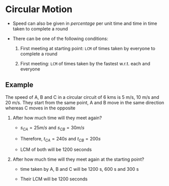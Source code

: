# Circular Motion

- Speed can also be given in *percentage* per unit time and time in time taken
to complete a round

- There can be one of the following conditions:

    1. First meeting at starting point: `LCM` of times taken by everyone to complete
    a round

    2. First meeting: `LCM` of times taken by the fastest w.r.t. each and everyone

## Example

The speed of A, B and C in a circular circuit of 6 kms is 5 m/s, 10 m/s and 20 m/s.
They start from the same point, A and B move in the same direction whereas C moves
in the opposite

1. After how much time will they meet again?

    - $s_{CA} = 25 m/s$ and $s_{CB} = 30 m/s$

    - Therefore, $t_{CA} = 240 s$ and $t_{CB} = 200 s$

    - LCM of both will be 1200 seconds

2. After how much time will they meet again at the starting point?

    - time taken by A, B and C will be 1200 s, 600 s and 300 s

    - Their LCM will be 1200 seconds
